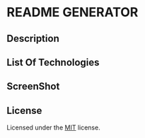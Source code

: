 # README GENERATOR

## Description


## List Of Technologies


## ScreenShot


## License

Licensed under the <a href="./LICENSE.md">MIT</a> license.

